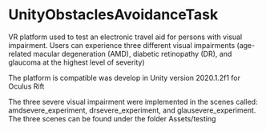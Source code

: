 # UnityObstaclesAvoidanceTask
VR platform used to test an electronic travel aid for persons with visual impairment. Users can experience three different visual impairments (age-related macular degeneration (AMD), diabetic retinopathy (DR), and glaucoma at the highest level of severity)

The platform is compatible was develop in Unity version 2020.1.2f1 for Oculus Rift 

The three severe visual impairment were implemented in the scenes called: amdsevere_experiment, drsevere_experiment, and glausevere_experiment. The three scenes can be found under the folder Assets/testing 
